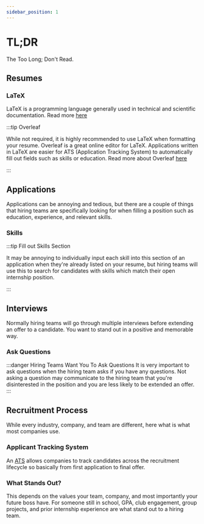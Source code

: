 ```yaml
---
sidebar_position: 1
---
```


# TL;DR

The Too Long; Don't Read.

## Resumes

### LaTeX

LaTeX is a programming language generally used in technical and scientific documentation.  Read more [here](https://www.latex-project.org/)

:::tip Overleaf

While not required, it is highly recommended to use LaTeX when formatting your resume.  Overleaf is a great online editor for LaTeX.  Applications written in LaTeX are easier for ATS (Application Tracking System) to automatically fill out fields such as skills or education.  Read more about Overleaf [here](https://www.overleaf.com/)

:::

## Applications

Applications can be annoying and tedious, but there are a couple of things that hiring teams are specifically looking for when filling a position such as education, experience, and relevant skills.

### Skills

:::tip Fill out Skills Section

It may be annoying to individually input each skill into this section of an application when they're already listed on your resume, but hiring teams will use this to search for candidates with skills which match their open internship position.

:::

## Interviews

Normally hiring teams will go through multiple interviews before extending an offer to a candidate.  You want to stand out in a positive and memorable way.

### Ask Questions

:::danger Hiring Teams Want You To Ask Questions
It is very important to ask questions when the hiring team asks if you have any questions.  Not asking a question may communicate to the hiring team that you're disinterested in the position and you are less likely to be extended an offer. 
:::

## Recruitment Process

While every industry, company, and team are different, here what is what most companies use.

### Applicant Tracking System
An [ATS](https://www.oracle.com/human-capital-management/recruiting/what-is-applicant-tracking-system/) allows companies to track candidates across the recruitment lifecycle so basically from first application to final offer.

### What Stands Out?
This depends on the values your team, company, and most importantly your future boss have.  For someone still in school, GPA, club engagement, group projects, and prior internship experience are what stand out to a hiring team.